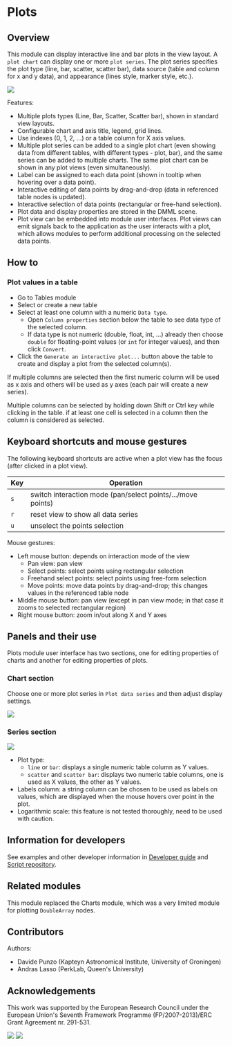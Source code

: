 # Plots

## Overview

This module can display interactive line and bar plots in the view layout. A `plot chart` can display one or more `plot series`. The plot series specifies the plot type (line, bar, scatter, scatter bar), data source (table and column for x and y data), and appearance (lines style, marker style, etc.).

![](https://github.com/Slicer/Slicer/releases/download/docs-resources/module_plots.png)

Features:
- Multiple plots types (Line, Bar, Scatter, Scatter bar), shown in standard view layouts.
- Configurable chart and axis title, legend, grid lines.
- Use indexes (0, 1, 2, ...) or a table column for X axis values.
- Multiple plot series can be added to a single plot chart (even showing data from different tables, with different types - plot, bar), and the same series can be added to multiple charts. The same plot chart can be shown in any plot views (even simultaneously).
- Label can be assigned to each data point (shown in tooltip when hovering over a data point).
- Interactive editing of data points by drag-and-drop (data in referenced table nodes is updated).
- Interactive selection of data points (rectangular or free-hand selection).
- Plot data and display properties are stored in the DMML scene.
- Plot view can be embedded into module user interfaces. Plot views can emit signals back to the application as the user interacts with a plot, which allows modules to perform additional processing on the selected data points.

## How to

### Plot values in a table

- Go to Tables module
- Select or create a new table
- Select at least one column with a numeric `Data type`.
  - Open `Column properties` section below the table to see data type of the selected column.
  - If data type is not numeric (double, float, int, ...) already then choose `double` for floating-point values (or `int` for integer values), and then click `Convert`.
- Click the `Generate an interactive plot...` button above the table to create and display a plot from the selected column(s).

If multiple columns are selected then the first numeric column will be used as x axis and others will be used as y axes (each pair will create a new series).

Multiple columns can be selected by holding down Shift or Ctrl key while clicking in the table. if at least one cell is selected in a column then the column is considered as selected.

## Keyboard shortcuts and mouse gestures

The following keyboard shortcuts are active when a plot view has the focus (after clicked in a plot view).

| Key | Operation                                                    |
| --- | ------------------------------------------------------------ |
| `s` | switch interaction mode (pan/select points/.../move points)  |
| `r` | reset view to show all data series                           |
| `u` | unselect the points selection                                |

Mouse gestures:
- Left mouse button: depends on interaction mode of the view
  - Pan view: pan view
  - Select points: select points using rectangular selection
  - Freehand select points: select points using free-form selection
  - Move points: move data points by drag-and-drop; this changes values in the referenced table node
- Middle mouse button: pan view (except in pan view mode; in that case it zooms to selected rectangular region)
- Right mouse button: zoom in/out along X and Y axes

## Panels and their use

Plots module user interface has two sections, one for editing properties of charts and another for editing properties of plots.

### Chart section

Choose one or more plot series in `Plot data series` and then adjust display settings.

![](https://github.com/Slicer/Slicer/releases/download/docs-resources/module_plots_chart.png)

### Series section

![](https://github.com/Slicer/Slicer/releases/download/docs-resources/module_plots_series.png)

- Plot type:
  - `line` or `bar`: displays a single numeric table column as Y values.
  - `scatter` and `scatter bar`: displays two numeric table columns, one is used as X values, the other as Y values.
- Labels column: a string column can be chosen to be used as labels on values, which are displayed when the mouse hovers over point in the plot.
- Logarithmic scale: this feature is not tested thoroughly, need to be used with caution.

## Information for developers

See examples and other developer information in [Developer guide](../../developer_guide/modules/plots.md) and [Script repository](../../developer_guide/script_repository.md#plots).

## Related modules

This module replaced the Charts module, which was a very limited module for plotting `DoubleArray` nodes.

## Contributors

Authors:
- Davide Punzo (Kapteyn Astronomical Institute, University of Groningen)
- Andras Lasso (PerkLab, Queen's University)

## Acknowledgements

This work was supported by the European Research Council under the European Union's Seventh Framework Programme (FP/2007-2013)/ERC Grant Agreement nr. 291-531.

![](https://github.com/Slicer/Slicer/releases/download/docs-resources/logo_erc.png)
![](https://github.com/Slicer/Slicer/releases/download/docs-resources/logo_kapteyn.png)
